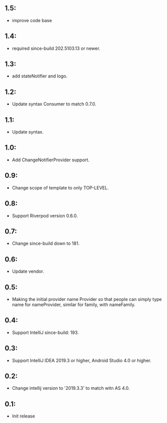 <!-- Keep a Changelog guide -> https://keepachangelog.com -->

## 1.5:
- improve code base

## 1.4: 
- required since-build 202.5103.13 or newer.

## 1.3: 
- add stateNotifier and logo.

## 1.2: 
- Update syntax Consumer to match 0.7.0.

## 1.1: 
- Update syntax.

## 1.0: 
- Add ChangeNotifierProvider support.

## 0.9: 
- Change scope of template to only TOP-LEVEL.

## 0.8: 
- Support Riverpod version 0.6.0.

## 0.7: 
- Change since-build down to 181.

## 0.6: 
- Update vendor.

## 0.5: 
- Making the initial provider name Provider so that people can simply type name for nameProvider, similar for family, with nameFamily.

## 0.4: 
- Support IntelliJ since-build: 193.

## 0.3: 
- Support IntelliJ IDEA 2019.3 or higher, Android Studio 4.0 or higher.

## 0.2: 
- Change intellij version to '2019.3.3' to match witn AS 4.0.

## 0.1: 
- Init release
